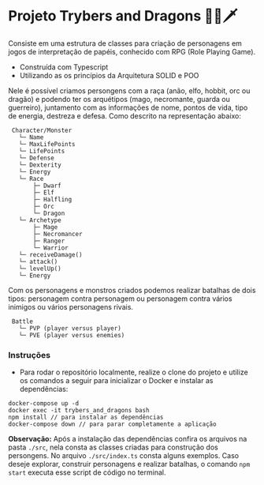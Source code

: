 # Projeto Trybers and Dragons 🏹🐲🗡

Consiste em uma estrutura de classes para criação de personagens em jogos de interpretação de papéis, conhecido com RPG (Role Playing Game).

* Construída com Typescript
* Utilizando as os princípios da Arquitetura SOLID e POO

Nele é possível criamos persongens com a raça (anão, elfo, hobbit, orc ou dragão) e podendo ter os arquétipos (mago, necromante, guarda ou guerreiro), juntamento com as informações de nome, pontos de vida, tipo de energia, destreza e defesa. Como descrito na representação abaixo:

```
 Character/Monster
   └─ Name
   └─ MaxLifePoints
   └─ LifePoints
   └─ Defense
   └─ Dexterity
   └─ Energy
   └─ Race
       ├─ Dwarf
       ├─ Elf
       ├─ Halfling
       ├─ Orc
       └─ Dragon
   └─ Archetype
       ├─ Mage
       ├─ Necromancer
       ├─ Ranger
       └─ Warrior
   └─ receiveDamage()
   └─ attack()
   └─ levelUp()
   └─ Energy
```
Com os personagens e monstros criados podemos realizar batalhas de dois tipos: personagem contra personagem ou personagem contra vários inimigos ou vários personagens rivais.

```
 Battle
   └─ PVP (player versus player)
   └─ PVE (player versus enemies)
```

### Instruções

- Para rodar o repositório localmente, realize o clone do projeto e utilize os comandos a seguir para inicializar o Docker e instalar as dependências:

```
docker-compose up -d
docker exec -it trybers_and_dragons bash
npm install // para instalar as dependências
docker-compose down // para parar completamente a aplicação
```

**Observação:** Após a instalação das dependências confira os arquivos na pasta `./src`, nela consta as classes criadas para construção dos persongens. No arquivo `./src/index.ts` consta alguns exemplos. Caso deseje explorar, construir personagens e realizar batalhas, o comando `npm start` executa esse script de código no terminal.
